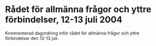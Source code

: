 # Rådet för allmänna frågor och yttre förbindelser, 12-13 juli 2004

Kommenterad dagordning inför rådet för allmänna frågor och yttre förbindelser den 12-13 juli.
